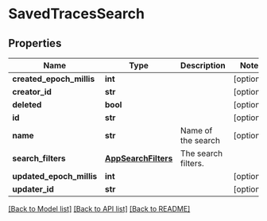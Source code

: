 # SavedTracesSearch

## Properties
Name | Type | Description | Notes
------------ | ------------- | ------------- | -------------
**created_epoch_millis** | **int** |  | [optional] 
**creator_id** | **str** |  | [optional] 
**deleted** | **bool** |  | [optional] 
**id** | **str** |  | [optional] 
**name** | **str** | Name of the search | [optional] 
**search_filters** | [**AppSearchFilters**](AppSearchFilters.md) | The search filters. | 
**updated_epoch_millis** | **int** |  | [optional] 
**updater_id** | **str** |  | [optional] 

[[Back to Model list]](../README.md#documentation-for-models) [[Back to API list]](../README.md#documentation-for-api-endpoints) [[Back to README]](../README.md)


